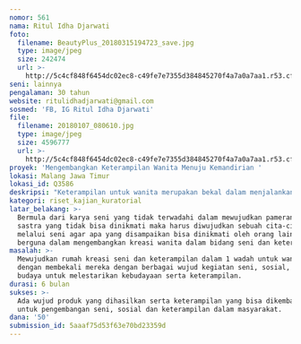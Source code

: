 ```yaml
---
nomor: 561
nama: Ritul Idha Djarwati
foto:
  filename: BeautyPlus_20180315194723_save.jpg
  type: image/jpeg
  size: 242474
  url: >-
    http://5c4cf848f6454dc02ec8-c49fe7e7355d384845270f4a7a0a7aa1.r53.cf2.rackcdn.com/ff4142a9-38ae-4451-9b02-2d17afab81e9/BeautyPlus_20180315194723_save.jpg
seni: lainnya
pengalaman: 30 tahun
website: ritulidhadjarwati@gmail.com
sosmed: 'FB, IG Ritul Idha Djarwati'
file:
  filename: 20180107_080610.jpg
  type: image/jpeg
  size: 4596777
  url: >-
    http://5c4cf848f6454dc02ec8-c49fe7e7355d384845270f4a7a0a7aa1.r53.cf2.rackcdn.com/2de3ef0f-cb1c-4a66-b9f2-31c6b7124a63/20180107_080610.jpg
proyek: 'Mengembangkan Keterampilan Wanita Menuju Kemandirian '
lokasi: Malang Jawa Timur
lokasi_id: Q3586
deskripsi: "Keterampilan untuk wanita merupakan bekal dalam menjalankan roda kehidupannya disamping untuk membidangi dirinya sesuai asah kemampuan berpikirnya dalam mengarungi kehidupan, dengan kemandirian ini wanita bisa menciptakan karya seninya melalui pengembangan budaya dan sosial yang ada di sekitarnya. Melalui film, video, drama serta seni wanita dapat mengekspresikan dirinya dalam mewujudkan seni. Penciptaan rumah seni untuk wanita merupakan cita-cita dalam aktualisasi diri dalam berkarya sehingga wadah seni ini bisa terwujud. Melalui seorang tokoh ternama kita wujudkan sebuah hasil karya yang nyata baik itu berguna untuk dirinya maupun orang lain.\r\nProyek ini melibat para wanita yang mau mengembangkan seni, budaya, keterampilan dengan asumsi wanita yang ada sejumlah 50 orang baik tua maupun muda."
kategori: riset_kajian_kuratorial
latar_belakang: >-
  Bermula dari karya seni yang tidak terwadahi dalam mewujudkan pameran seni dan
  sastra yang tidak bisa dinikmati maka harus diwujudkan sebuah cita-cita
  melalui seni agar apa yang disampaikan bisa dinikmati oleh orang lain dan
  berguna dalam mengembangkan kreasi wanita dalam bidang seni dan keterampilan.
masalah: >-
  Mewujudkan rumah kreasi seni dan keterampilan dalam 1 wadah untuk wanita
  dengan membekali mereka dengan berbagai wujud kegiatan seni, sosial, dan
  budaya untuk melestarikan kebudayaan serta keterampilan.
durasi: 6 bulan
sukses: >-
  Ada wujud produk yang dihasilkan serta keterampilan yang bisa dikembangkan
  untuk pengembangan seni, sosial dan keterampilan dalam masyarakat.
dana: '50'
submission_id: 5aaaf75d53f63e70bd23359d
---
```

